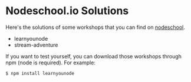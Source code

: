 # Nodeschool.io Solutions

Here's the solutions of some workshops that you can find on <a href="https://nodeschool.io"> nodeschool</a>.

  - learnyounode
  - stream-adventure
 
If you want to test yourself, you can download those workshops through npm (node is required). For example:
```sh
$ npm install learnyounode
```